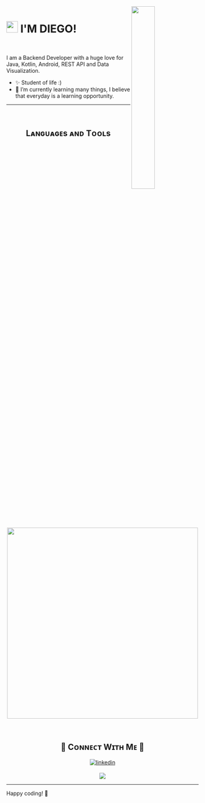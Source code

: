 <!--<div>
  <img src="https://media.giphy.com/media/L8K62iTDkzGX6/giphy.gif" width="40%" align="right"/>
</div>-->

<!--Night Owl image-->
<div>
  <img align="right" width="35%" src="https://owlbertsio-resized.s3.amazonaws.com/Popper.psd.full.png">
</div>

<!--Header Name-->
# <img src="https://emojis.slackmojis.com/emojis/images/1531849430/4246/blob-sunglasses.gif?1531849430" width="30"/> I'M DIEGO! 
<!--*Backend Developer*-->
<br /> 

<!--Start Intro-->               
<p align="left">I am a Backend Developer with a huge love for Java, Kotlin, Android, REST API and Data Visualization. </p>

- ✨ Student of life :)
- 🌱 I’m currently learning many things, I believe that everyday is a learning opportunity.
<!--End Intro-->

---
<br />

<!--Languages and Tools Section-->       
<h2 align="center">Lᴀɴɢᴜᴀɢᴇs ᴀɴᴅ Tᴏᴏʟs</h2> 
<p align="center">
<img width="500px"  src="https://skillicons.dev/icons?i=java,kotlin,spring,docker,mysql,js,html,css,git,postman,idea,androidstudio&perline=10"  />
</p>
<br />

<!--## Acerca de mí
- 💻 Programador con experiencia en backend.
- 🌐 Lenguajes: Java, SQL y PL/SQL.
- 🚀 Frameworks: Spring y Oracle APEX.-->

<!--Contact Section--> 

<h2 align="center">🤝 Cᴏɴɴᴇᴄᴛ Wɪᴛʜ Mᴇ 🤝 </h2>
<div align="center">
  <a href="https://www.linkedin.com/in/diego-carramolino-romero/" target="_blank">
    <img src=https://img.shields.io/badge/linkedin-%231E77B5.svg?&style=for-the-badge&logo=linkedin&logoColor=white alt=linkedin style="margin-bottom: 5px;" />
  </a>
</div>

<!--Footer--> 
<p align="center">
  <img src="https://capsule-render.vercel.app/api?type=waving&color=gradient&height=65&section=footer"/>
</p>

------

Happy coding! 🚀
